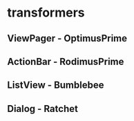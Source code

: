 # transformers
## ViewPager - OptimusPrime 


## ActionBar - RodimusPrime


## ListView - Bumblebee

## Dialog - Ratchet

